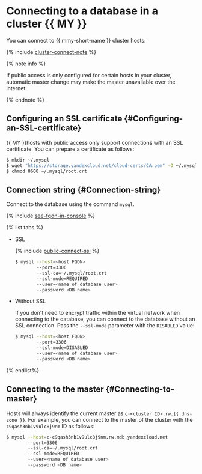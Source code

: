 # Connecting to a database in a cluster {{ MY }}

You can connect to {{ mmy-short-name }} cluster hosts:

{% include [cluster-connect-note](../../_includes/mdb/cluster-connect-note.md) %}

{% note info %}

If public access is only configured for certain hosts in your cluster, automatic master change may make the master unavailable over the internet.

{% endnote %}

## Configuring an SSL certificate {#Configuring-an-SSL-certificate}

{{ MY }}hosts with public access only support connections with an SSL certificate. You can prepare a certificate as follows:

```bash
$ mkdir ~/.mysql
$ wget "https://storage.yandexcloud.net/cloud-certs/CA.pem" -O ~/.mysql/root.crt
$ chmod 0600 ~/.mysql/root.crt
```

## Connection string {#Connection-string}

Connect to the database using the command `mysql`.

{% include [see-fqdn-in-console](../../_includes/mdb/see-fqdn-in-console.md) %}

{% list tabs %}

- SSL

  {% include [public-connect-ssl](../../_includes/mdb/public-connect-ssl.md) %}

  ```bash
  $ mysql --host=<host FQDN>
          --port=3306
          --ssl-ca=~/.mysql/root.crt
          --ssl-mode=REQUIRED
          --user=<name of database user>
          --password <DB name>
  ```

- Without SSL

  If you don't need to encrypt traffic within the virtual network when connecting to the database, you can connect to the database without an SSL connection. Pass the `--ssl-mode` parameter with the `DISABLED` value:

  ```bash
  $ mysql --host=<host FQDN>
          --port=3306
          --ssl-mode=DISABLED
          --user=<name of database user>
          --password <DB name>
  ```

{% endlist%}

## Connecting to the master {#Connecting-to-master}

Hosts will always identify the current master as `c-<cluster ID>.rw.{{ dns-zone }}`. For example, you can connect to the master of the cluster with the `c9qash3nb1v9ulc8j9nm` ID as follows:

```bash
$ mysql --host=c-c9qash3nb1v9ulc8j9nm.rw.mdb.yandexcloud.net
        --port=3306
        --ssl-ca=~/.mysql/root.crt
        --ssl-mode=REQUIRED
        --user=<name of database user>
        --password <DB name>
```


